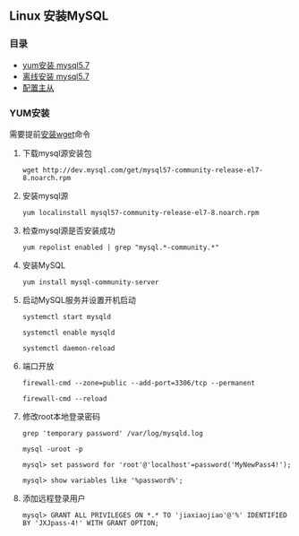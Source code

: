## Linux 安装MySQL

### 目录
- [yum安装 mysql5.7](#YUM安装)
- [离线安装 mysql5.7](Linux-MySQL-install-off-line.md)
- [配置主从](Linux-MySQL-config.md)


### YUM安装
需要提前[安装wget](Linux-install.md#安装wget)命令
1. 下载mysql源安装包
    ```text
    wget http://dev.mysql.com/get/mysql57-community-release-el7-8.noarch.rpm
    ```

2. 安装mysql源
    ```text
    yum localinstall mysql57-community-release-el7-8.noarch.rpm 
    ```

3. 检查mysql源是否安装成功
    ```text
    yum repolist enabled | grep "mysql.*-community.*"
    ```

4. 安装MySQL 
    ```text
    yum install mysql-community-server
    ```

5. 启动MySQL服务并设置开机启动
    ```text
    systemctl start mysqld
    
    systemctl enable mysqld
    
    systemctl daemon-reload
    ```

6. 端口开放
    ```text
    firewall-cmd --zone=public --add-port=3306/tcp --permanent
    
    firewall-cmd --reload
    ```

7. 修改root本地登录密码
    ```text
    grep 'temporary password' /var/log/mysqld.log
    
    mysql -uroot -p
    
    mysql> set password for 'root'@'localhost'=password('MyNewPass4!'); 
     
    mysql> show variables like '%password%';
    ```

8. 添加远程登录用户
    ```text
    mysql> GRANT ALL PRIVILEGES ON *.* TO 'jiaxiaojiao'@'%' IDENTIFIED BY 'JXJpass-4!' WITH GRANT OPTION;
    ```
